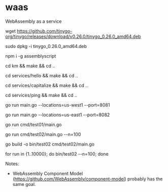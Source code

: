 # waas
WebAssembly as a service

wget https://github.com/tinygo-org/tinygo/releases/download/v0.26.0/tinygo_0.26.0_amd64.deb

sudo dpkg -i tinygo_0.26.0_amd64.deb

npm i -g assemblyscript

cd km && make && cd ..

cd services/hello && make && cd ..

cd services/capitalize && make && cd ..

cd services/ping && make && cd ..

go run main.go --locations=us-west1 --port=8081

go run main.go --locations=us-east1 --port=8082

go run cmd/test01/main.go

go run cmd/test02/main.go --n=100

go build -o bin/test02 cmd/test02/main.go

for run in {1..10000}; do bin/test02 --n=100; done

Notes:
* WebAssembly Component Model (https://github.com/WebAssembly/component-model) probably has the same goal.

